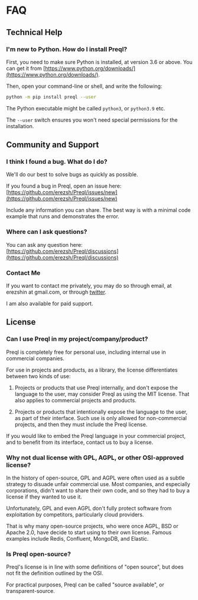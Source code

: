 # FAQ

## Technical Help

### I'm new to Python. How do I install Preql?

First, you need to make sure Python is installed, at version 3.6 or above. You can get it from [https://www.python.org/downloads/](https://www.python.org/downloads/).

Then, open your command-line or shell, and write the following:

```sh
python -m pip install preql --user
```

The Python executable might be called `python3`, or `python3.9` etc.

The `--user` switch ensures you won't need special permissions for the installation.


## Community and Support

### I think I found a bug. What do I do?

We'll do our best to solve bugs as quickly as possible.

If you found a bug in Preql, open an issue here: [https://github.com/erezsh/Preql/issues/new](https://github.com/erezsh/Preql/issues/new)

Include any information you can share. The best way is with a minimal code example that runs and demonstrates the error.


### Where can I ask questions?

You can ask any question here: [https://github.com/erezsh/Preql/discussions](https://github.com/erezsh/Preql/discussions)

### Contact Me

If you want to contact me privately, you may do so through email, at erezshin at gmail.com, or through [twitter](https://twitter.com/erezsh).

I am also available for paid support.

## License

### Can I use Preql in my project/company/product?

Preql is completely free for personal use, including internal use in commercial companies.

For use in projects and products, as a library, the license differentiates between two kinds of use:

1. Projects or products that use Preql internally, and don't expose the language to the user, may consider Preql as using the MIT license. That also applies to commercial projects and products.

2. Projects or products that intentionally expose the language to the user, as part of their interface.
Such use is only allowed for non-commercial projects, and then they must include the Preql license.

If you would like to embed the Preql language in your commercial project, and to benefit from its interface, contact us to buy a license.

### Why not dual license with GPL, AGPL, or other OSI-approved license?

In the history of open-source, GPL and AGPL were often used as a subtle strategy to disuade unfair commercial use. Most companies, and especially corporations, didn't want to share their own code, and so they had to buy a license if they wanted to use it.

Unfortunately, GPL and even AGPL don't fully protect software from exploitation by competitors, particularly cloud providers.

That is why many open-source projects, who were once AGPL, BSD or Apache 2.0, have decide to start using to their own license. Famous examples include Redis, Confluent, MongoDB, and Elastic.


### Is Preql open-source?

Preql's license is in line with some definitions of "open source", but does not fit the definition outlined by the OSI.

For practical purposes, Preql can be called "source available", or transparent-source.

